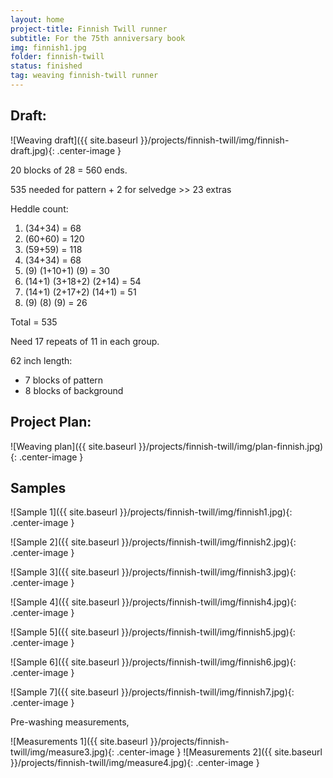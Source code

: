 ```yaml
---
layout: home
project-title: Finnish Twill runner
subtitle: For the 75th anniversary book
img: finnish1.jpg
folder: finnish-twill
status: finished
tag: weaving finnish-twill runner
---
```

## Draft:
![Weaving draft]({{ site.baseurl }}/projects/finnish-twill/img/finnish-draft.jpg){: .center-image }

20 blocks of 28 = 560 ends.

535 needed for pattern + 2 for selvedge >> 23 extras

Heddle count:

1. (34+34) = 68
2. (60+60) = 120
3. (59+59) = 118
4. (34+34) = 68
5. (9) (1+10+1) (9) = 30
6. (14+1) (3+18+2) (2+14) = 54
7. (14+1) (2+17+2) (14+1) = 51
8. (9) (8) (9) = 26

Total = 535

Need 17 repeats of 11 in each group.

62 inch length:

* 7 blocks of pattern
* 8 blocks of background

## Project Plan:
![Weaving plan]({{ site.baseurl }}/projects/finnish-twill/img/plan-finnish.jpg){: .center-image }

## Samples
![Sample 1]({{ site.baseurl }}/projects/finnish-twill/img/finnish1.jpg){: .center-image }

![Sample 2]({{ site.baseurl }}/projects/finnish-twill/img/finnish2.jpg){: .center-image }

![Sample 3]({{ site.baseurl }}/projects/finnish-twill/img/finnish3.jpg){: .center-image }

![Sample 4]({{ site.baseurl }}/projects/finnish-twill/img/finnish4.jpg){: .center-image }

![Sample 5]({{ site.baseurl }}/projects/finnish-twill/img/finnish5.jpg){: .center-image }

![Sample 6]({{ site.baseurl }}/projects/finnish-twill/img/finnish6.jpg){: .center-image }

![Sample 7]({{ site.baseurl }}/projects/finnish-twill/img/finnish7.jpg){: .center-image }

Pre-washing measurements,

![Measurements 1]({{ site.baseurl }}/projects/finnish-twill/img/measure3.jpg){: .center-image }
![Measurements 2]({{ site.baseurl }}/projects/finnish-twill/img/measure4.jpg){: .center-image }




